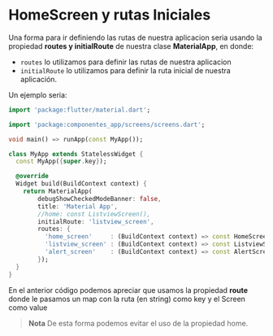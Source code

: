 # HomeScreen y rutas Iniciales

Una forma para ir definiendo las rutas de nuestra aplicacion seria usando la propiedad **routes y initialRoute** de nuestra clase **MaterialApp**, en donde:

* ```routes``` lo utilizamos para definir las rutas de nuestra aplicacion
* ```initialRoute``` lo utilizamos para definir la ruta inicial de nuestra aplicación.

Un ejemplo seria:

```dart
import 'package:flutter/material.dart';

import 'package:componentes_app/screens/screens.dart';

void main() => runApp(const MyApp());

class MyApp extends StatelessWidget {
  const MyApp({super.key});

  @override
  Widget build(BuildContext context) {
    return MaterialApp(
        debugShowCheckedModeBanner: false,
        title: 'Material App',
        //home: const ListviewScreen(),
        initialRoute: 'listview_screen',
        routes: {
          'home_screen'     : (BuildContext context) => const HomeScreen(), 
          'listview_screen' : (BuildContext context) => const ListviewScreen(),
          'alert_screen'    : (BuildContext context) => const AlertScreen(),
        });
  }
}
```

En el anterior código podemos apreciar que usamos la propiedad **route** donde le pasamos un map con la ruta (en string) como key y el Screen como value

> **Nota** De esta forma podemos evitar el uso de la propiedad home.